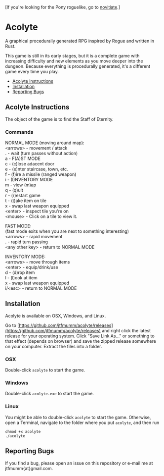 \[If you're looking for the Pony roguelike, go to [novitiate](https://github.com/jtfmumm/novitiate).\]

# Acolyte

A graphical procedurally generated RPG inspired by Rogue and written in Rust.

This game is still in its early stages, but it is a complete game with
increasing difficulty and new elements as you move deeper into the dungeon.
Because everything is procedurally generated, it's a different game
every time you play.

* [Acolyte Instructions](#acolyte-instructions)
* [Installation](#installation)
* [Reporting Bugs](#reporting-bugs)

## Acolyte Instructions

The object of the game is to find the Staff of Eternity.

### Commands

NORMAL MODE (moving around map):  
  \<arrows\> - movement / attack  
  . - wait (turn passes without action)      
  a - F(A)ST MODE  
  c - (c)lose adacent door                   
  e - (e)nter staircase, town, etc.          
  f - (f)ire a missile (ranged weapon)       
  i - (I)NVENTORY MODE  
  m - view (m)ap  
  q - (q)uit  
  r - (r)estart game  
  t - (t)ake item on tile  
  x - swap last weapon equipped  
  \<enter\> - inspect tile you're on  
  \<mouse\> - Click on a tile to view it.  
    
FAST MODE:  
  (fast mode exits when you are next to something interesting)  
  \<arrows\> - rapid movement  
  . - rapid turn passing  
  \<any other key\> - return to NORMAL MODE  
    
INVENTORY MODE:  
  \<arrows\> - move through items  
  \<enter\> - equip/drink/use  
  d - (d)rop item  
  l - (l)ook at item  
  x - swap last weapon equipped  
  i/\<esc\> - return to NORMAL MODE  

## Installation

Acolyte is available on OSX, Windows, and Linux. 

Go to [https://github.com/jtfmumm/acolyte/releases](https://github.com/jtfmumm/acolyte/releases) and 
right click the latest release for your operating system. Click "Save Link As..." or something to that
effect (depends on browser) and save the zipped release somewhere on your computer. Extract the files
into a folder. 

### OSX
Double-click `acolyte` to start the game.

### Windows
Double-click `acolyte.exe` to start the game.

### Linux
You might be able to double-click `acolyte` to start the game.
Otherwise, open a Terminal, navigate to the folder where you put `acolyte`, and then run 
```
chmod +x acolyte
./acolyte
```

## Reporting Bugs

If you find a bug, please open an issue on this repository or e-mail me at jtfmumm{at}gmail.com. 
